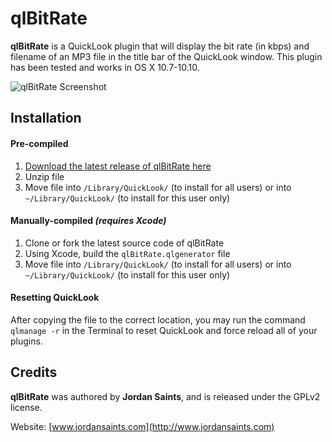 # qlBitRate

__qlBitRate__ is a QuickLook plugin that will display the bit rate (in kbps) and filename of an MP3 file in the title bar of the QuickLook window.  This plugin has been tested and works in OS X 10.7-10.10.


![qlBitRate Screenshot](https://raw.github.com/jordansaints/qlBitRate/master/demo.png "qlBitRate in action!")


## Installation

#### Pre-compiled

1. [Download the latest release of qlBitRate here](https://github.com/jordansaints/qlBitRate/releases/)
2. Unzip file
3. Move file into `/Library/QuickLook/` (to install for all users) or into `~/Library/QuickLook/` (to install for this user only)

#### Manually-compiled _(requires Xcode)_

1. Clone or fork the latest source code of qlBitRate
2. Using Xcode, build the `qlBitRate.qlgenerator` file
3. Move file into `/Library/QuickLook/` (to install for all users) or into `~/Library/QuickLook/` (to install for this user only)

#### Resetting QuickLook

After copying the file to the correct location, you may run the command `qlmanage -r` in the Terminal to reset QuickLook and force reload all of your plugins.


## Credits

__qlBitRate__ was authored by __Jordan Saints__, and is released under the GPLv2 license.

Website: [www.jordansaints.com](http://www.jordansaints.com)
